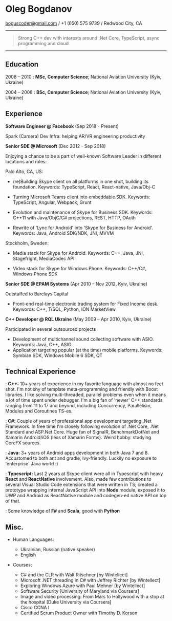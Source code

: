 # Oleg Bogdanov

<boguscoder@gmail.com> / +1 (650) 575 9739 / Redwood City, CA

----
>  Strong C++ dev with interests around .Net Core, TypeScript, async programming and cloud
----

Education
---------
2008 – 2010
:  **MSc, Computer Science**; National Aviation University (Kyiv, Ukraine)

2004 – 2008
:  **BSc, Computer Science**; National Aviation University (Kyiv, Ukraine)

Experience
----------
**Software Engineer @ Facebook** (Sep 2018 - Present)

Spark (Camera) Dev Infra: helping AR/VR engineering productivity

**Senior SDE @ Microsoft** (Dec 2012 - Sep 2018)

Enjoying a chance to be a part of well-known Software Leader in different locations and roles:

Palo Alto, CA, US:

* (re)Building Skype client on all platforms in one shot, building its foundation. Keywords: TypeScript, React, React-native, Java/Obj-C

* Turning Microsoft Teams client into embeddable SDK. Keywords: TypeScript, Angular, Webpack, Grunt

* Evolution and maintenance of Skype for Business SDK. Keywords: C++11 with Java/ObjC/C# projections, REST, HTTP, OAuth

* Rewrite of 'Lync for Android' into 'Skype for Business for Android'. Keywords: Java, Android SDK/NDK, JNI, MVVM

Stockholm, Sweden:

* Media stack for Skype for Android. Keywords: C++, Java, JNI, Stagefright, MediaCodec API

* Video stack for Skype for Windows Phone. Keywords: C++/C#, Windows Phone SDK

**Senior SDE @ EPAM Systems** (Apr 2010 – Nov 2012, Kyiv, Ukraine)

Outstaffed to Barclays Capital

* Front-end real-time electronic trading system for Fixed Income desk. Keywords: C++, T/SQL, Python, ION MarketView

**C++ Developer @ RQL Ukraine** (May 2009 – Apr 2010, Kyiv, Ukraine)

Participated in several outsourced projects

*  Development of multichannel sound collecting software with ASIO. Keywords: Java, C++, ASIO 
*  Application targeting popular (at the time) mobile platforms. Keywords: Symbian SDK, Windows Mobile 6 SDK, QT

Technical Experience
--------------------

:  **C++:** 10+ years of experience in my favorite language with almost no feet shot. I'm not shy of template meta-programming and friendly with Boost libraries. I like solving multi-threaded, parallel problems even when it means a lot of time spent under debugger. I'm a big fan of 'newer' C++ standards ranging from 11 to 17 and beyond, including Concurrency, Parallelism, Modules and Coroutines TS-es.

:  **C#:** Couple of years of professional app development targeting .Net Framework. In free time I'm closely following evolution of .Net Core, .Net Standard and ASP.Net Core. Huge fan of SignalR, BenchmarkDotNet and Xamarin Android/iOS (less of Xamarin Forms). Weird hobby: studying CoreFX sources.

:  **Java:** 3+ years of Android apps development in both Java 7 and 8. Accustomed to both ant and gradle, ivy-friendly. Luckily no exposure to 'enterprise' Java world :)  

:  **Typescript:**  Last 2 years at Skype client were all in Typescript with heavy **React** and **ReactNative** involvement. Also, made few contributions to several Visual Studio Code extensions that were written in TS; created a prototype wrapping internal JavaScript API into **Node** module, exposed it to UWP and Android as ReactNative module and codegen-ed native API on top of that. 

:  Some knowledge of **F#** and **Scala**, good with **Python**

Misc. 
-----

* Human Languages:

  * Ukrainian, Russian (native speaker)
  * English

* Courses:

  * C# and the CLR with Walt Ritschner [by Wintellect]
  * Microsoft .NET threading in C# with Jeffrey Richter [by Wintellect]
  * Exploring Windows Azure with Paul Mehner [by Wintellect]
  * Software Security [University of Maryland via Coursera]
  * Image and video processing: From Mars to Hollywood with a stop at the hospital [Duke University via Coursera]
  * Cisco CCNA I
  * Certified Scrum Product Owner with Timothy D. Korson
